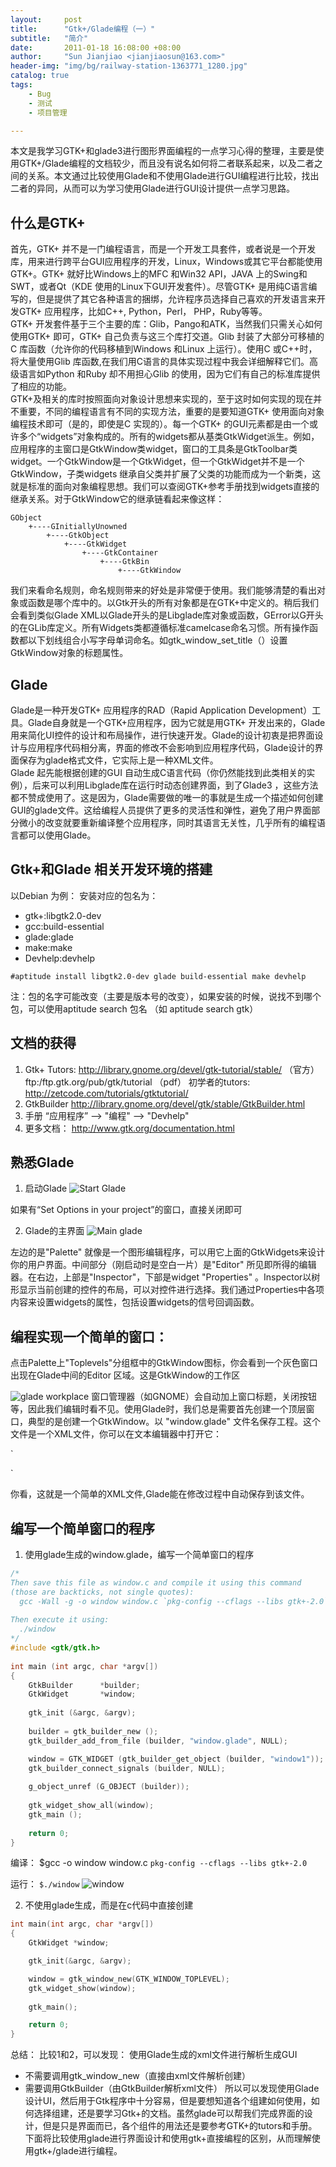 ```yaml
---
layout:     post
title:      "Gtk+/Glade编程（一）"  
subtitle:   "简介"
date:       2011-01-18 16:08:00 +08:00
author:     "Sun Jianjiao <jianjiaosun@163.com>"
header-img: "img/bg/railway-station-1363771_1280.jpg"
catalog: true
tags:
    - Bug
    - 测试
    - 项目管理

---
```


本文是我学习GTK+和glade3进行图形界面编程的一点学习心得的整理，主要是使用GTK+/Glade编程的文档较少，而且没有说名如何将二者联系起来，以及二者之间的关系。本文通过比较使用Glade和不使用Glade进行GUI编程进行比较，找出二者的异同，从而可以为学习使用Glade进行GUI设计提供一点学习思路。

## 什么是GTK+
  首先，GTK+ 并不是一门编程语言，而是一个开发工具套件，或者说是一个开发库，用来进行跨平台GUI应用程序的开发，Linux，Windows或其它平台都能使用GTK+。GTK+ 就好比Windows上的MFC 和Win32 API，JAVA 上的Swing和SWT，或者Qt（KDE 使用的Linux下GUI开发套件）。尽管GTK+ 是用纯C语言编写的，但是提供了其它各种语言的捆绑，允许程序员选择自己喜欢的开发语言来开发GTK+ 应用程序，比如C++, Python，Perl， PHP，Ruby等等。  
  GTK+ 开发套件基于三个主要的库：Glib，Pango和ATK，当然我们只需关心如何使用GTK+ 即可，GTK+ 自己负责与这三个库打交道。Glib 封装了大部分可移植的C 库函数（允许你的代码移植到Windows 和Linux 上运行）。使用C 或C++时，将大量使用Glib 库函数,在我们用C语言的具体实现过程中我会详细解释它们。高级语言如Python 和Ruby 却不用担心Glib 的使用，因为它们有自己的标准库提供了相应的功能。  
  GTK+及相关的库时按照面向对象设计思想来实现的，至于这时如何实现的现在并不重要，不同的编程语言有不同的实现方法，重要的是要知道GTK+ 使用面向对象编程技术即可（是的，即使是C 实现的）。每一个GTK+ 的GUI元素都是由一个或许多个“widgets”对象构成的。所有的widgets都从基类GtkWidget派生。例如，应用程序的主窗口是GtkWindow类widget，窗口的工具条是GtkToolbar类widget。一个GtkWindow是一个GtkWidget，但一个GtkWidget并不是一个GtkWindow，子类widgets 继承自父类并扩展了父类的功能而成为一个新类，这就是标准的面向对象编程思想。我们可以查阅GTK+参考手册找到widgets直接的继承关系。对于GtkWindow它的继承链看起来像这样：

```
GObject
	+----GInitiallyUnowned
   		+----GtkObject
        	+----GtkWidget
            	+----GtkContainer
                	+----GtkBin
                    	+----GtkWindow
```  
我们来看命名规则，命名规则带来的好处是非常便于使用。我们能够清楚的看出对象或函数是哪个库中的。以Gtk开头的所有对象都是在GTK+中定义的。稍后我们会看到类似Glade XML以Glade开头的是Libglade库对象或函数，GError以G开头的在GLib库定义。所有Widgets类都遵循标准camelcase命名习惯。所有操作函数都以下划线组合小写字母单词命名。如gtk_window_set_title（）设置GtkWindow对象的标题属性。

## Glade
Glade是一种开发GTK+ 应用程序的RAD（Rapid Application Development）工具。Glade自身就是一个GTK+应用程序，因为它就是用GTK+ 开发出来的，Glade用来简化UI控件的设计和布局操作，进行快速开发。Glade的设计初衷是把界面设计与应用程序代码相分离，界面的修改不会影响到应用程序代码，Glade设计的界面保存为glade格式文件，它实际上是一种XML文件。  
Glade 起先能根据创建的GUI 自动生成C语言代码（你仍然能找到此类相关的实例），后来可以利用Libglade库在运行时动态创建界面，到了Glade3 ，这些方法都不赞成使用了。这是因为，Glade需要做的唯一的事就是生成一个描述如何创建GUI的glade文件。这给编程人员提供了更多的灵活性和弹性，避免了用户界面部分微小的改变就要重新编译整个应用程序，同时其语言无关性，几乎所有的编程语言都可以使用Glade。

## Gtk+和Glade 相关开发环境的搭建
以Debian 为例：
安装对应的包名为：
* gtk+:libgtk2.0-dev
* gcc:build-essential
* glade:glade
* make:make
* Devhelp:devhelp

` #aptitude install libgtk2.0-dev glade build-essential make devhelp `

注：包的名字可能改变（主要是版本号的改变），如果安装的时候，说找不到哪个包，可以使用aptitude search 包名  （如 aptitude search gtk）

## 文档的获得
1. Gtk+ Tutors:
   http://library.gnome.org/devel/gtk-tutorial/stable/   （官方）
   ftp:/ftp.gtk.org/pub/gtk/tutorial                     （pdf）
   初学者的tutors:
   http://zetcode.com/tutorials/gtktutorial/
2. GtkBuilder
   http://library.gnome.org/devel/gtk/stable/GtkBuilder.html
3. 手册
 “应用程序” --> "编程" --> "Devhelp"  
4. 更多文档：
   http://www.gtk.org/documentation.html

## 熟悉Glade
1. 启动Glade 
![Start Glade](/img/post/gtk/start-glade.png)

如果有“Set Options in your project”的窗口，直接关闭即可

2. Glade的主界面
![Main glade](/img/post/gtk/glade-main.png)

  左边的是"Palette" 就像是一个图形编辑程序，可以用它上面的GtkWidgets来设计你的用户界面。中间部分（刚启动时是空白一片）是"Editor" 所见即所得的编辑器。在右边，上部是"Inspector"，下部是widget "Properties" 。Inspector以树形显示当前创建的控件的布局，可以对控件进行选择。我们通过Properties中各项内容来设置widgets的属性，包括设置widgets的信号回调函数。

## 编程实现一个简单的窗口：
  点击Palette上"Toplevels"分组框中的GtkWindow图标，你会看到一个灰色窗口出现在Glade中间的Editor 区域。这是GtkWindow的工作区

![glade workplace](/img/post/gtk/glade-workplace.png)
 窗口管理器（如GNOME）会自动加上窗口标题，关闭按钮等，因此我们编辑时看不见。使用Glade时，我们总是需要首先创建一个顶层窗口，典型的是创建一个GtkWindow。以 "window.glade" 文件名保存工程。这个文件是一个XML文件，你可以在文本编辑器中打开它：

 `
<interface>
  <requires lib="gtk+" version="2.16"/>
  <!-- interface-naming-policy project-wide -->
  <object class="GtkWindow" id="window1">
    <child>
      <placeholder/>
    </child>
  </object>
</interface> 
`  

你看，这就是一个简单的XML文件,Glade能在修改过程中自动保存到该文件。

## 编写一个简单窗口的程序
1. 使用glade生成的window.glade，编写一个简单窗口的程序
```c
/*
Then save this file as window.c and compile it using this command
(those are backticks, not single quotes):
  gcc -Wall -g -o window window.c `pkg-config --cflags --libs gtk+-2.0`
  
Then execute it using:
  ./window
*/
#include <gtk/gtk.h>
 
int main (int argc, char *argv[])
{
    GtkBuilder      *builder;
    GtkWidget       *window;
 
    gtk_init (&argc, &argv);
 
    builder = gtk_builder_new ();
    gtk_builder_add_from_file (builder, "window.glade", NULL);

    window = GTK_WIDGET (gtk_builder_get_object (builder, "window1"));
    gtk_builder_connect_signals (builder, NULL);
 
    g_object_unref (G_OBJECT (builder));
        
    gtk_widget_show_all(window);                
    gtk_main ();
 
    return 0;
}
```

编译：
	$gcc -o window window.c `pkg-config --cflags --libs gtk+-2.0`

运行：
` $./window `
![window](/img/post/gtk/gtk-window.jpg)

2. 不使用glade生成，而是在c代码中直接创建
```c
int main(int argc, char *argv[])
{
    GtkWidget *window;

    gtk_init(&argc, &argv);

    window = gtk_window_new(GTK_WINDOW_TOPLEVEL);
    gtk_widget_show(window);
    
    gtk_main();

    return 0;
}
```

总结： 比较1和2，可以发现：
使用Glade生成的xml文件进行解析生成GUI  
* 不需要调用gtk_window_new（直接由xml文件解析创建）
* 需要调用GtkBuilder（由GtkBuilder解析xml文件）
      所以可以发现使用Glade设计UI，然后用于Gtk程序中十分容易，但是要想知道各个组建如何使用，如何选择组建，还是要学习Gtk+的文档。虽然glade可以帮我们完成界面的设计，但是只是界面而已，各个组件的用法还是要参考GTK+的tutors和手册。下面将比较使用glade进行界面设计和使用gtk+直接编程的区别，从而理解使用gtk+/glade进行编程。

